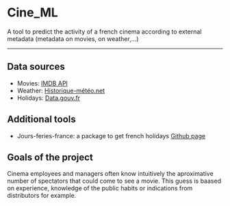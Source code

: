 # Cine_ML
A tool to predict the activity of a french cinema according to external metadata (metadata on movies, on weather,...)
____________

## Data sources

- Movies: [IMDB API](https://imdb-api.com/API)
- Weather: [Historique-météo.net](https://www.historique-meteo.net/)
- Holidays: [Data.gouv.fr](https://www.data.gouv.fr/fr/datasets/jours-feries-en-france/)

## Additional tools

- Jours-feries-france: a package to get french holidays [Github page](https://github.com/etalab/jours-feries-france)

## Goals of the project

Cinema employees and managers often know intuitively the aproximative number of spectators that could come to see a movie.
This guess is baased on experience, knowledge of the public habits or indications from distributors for example.

